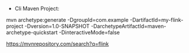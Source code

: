 - Cli Maven Project:

mvn archetype:generate -DgroupId=com.example -DartifactId=my-flink-project -Dversion=1.0-SNAPSHOT -DarchetypeArtifactId=maven-archetype-quickstart -DinteractiveMode=false

https://mvnrepository.com/search?q=flink


